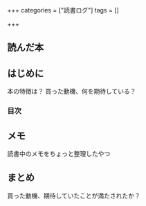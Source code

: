 +++
categories = ["読書ログ"]
tags = []

+++

## 読んだ本


## はじめに

本の特徴は？
買った動機、何を期待している？

### 目次



## メモ
読書中のメモをちょっと整理したやつ


## まとめ
買った動機、期待していたことが満たされたか？
